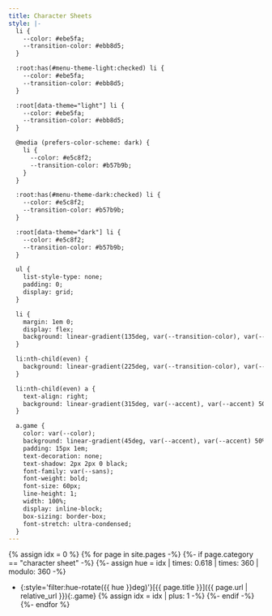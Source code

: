 ```yaml
---
title: Character Sheets
style: |-
  li {
    --color: #ebe5fa;
    --transition-color: #ebb8d5;
  }

  :root:has(#menu-theme-light:checked) li {
    --color: #ebe5fa;
    --transition-color: #ebb8d5;
  }

  :root[data-theme="light"] li {
    --color: #ebe5fa;
    --transition-color: #ebb8d5;
  }

  @media (prefers-color-scheme: dark) {
    li {
      --color: #e5c8f2;
      --transition-color: #b57b9b;
    }
  }

  :root:has(#menu-theme-dark:checked) li {
    --color: #e5c8f2;
    --transition-color: #b57b9b;
  }

  :root[data-theme="dark"] li {
    --color: #e5c8f2;
    --transition-color: #b57b9b;
  }

  ul {
    list-style-type: none;
    padding: 0;
    display: grid;
  }

  li {
    margin: 1em 0;
    display: flex;
    background: linear-gradient(135deg, var(--transition-color), var(--transition-color) 85%, transparent 75%, transparent);
  }

  li:nth-child(even) {
    background: linear-gradient(225deg, var(--transition-color), var(--transition-color) 85%, transparent 75%, transparent);
  }

  li:nth-child(even) a {
    text-align: right;
    background: linear-gradient(315deg, var(--accent), var(--accent) 50%, transparent 75%, transparent);
  }

  a.game {
    color: var(--color);
    background: linear-gradient(45deg, var(--accent), var(--accent) 50%, transparent 75%, transparent);
    padding: 15px 1em;
    text-decoration: none;
    text-shadow: 2px 2px 0 black;
    font-family: var(--sans);
    font-weight: bold;
    font-size: 60px;
    line-height: 1;
    width: 100%;
    display: inline-block;
    box-sizing: border-box;
    font-stretch: ultra-condensed;
  }
---
```

{% assign idx = 0 %}
{% for page in site.pages -%}
{%- if page.category == "character sheet" -%}
{%- assign hue = idx | times: 0.618 | times: 360 | modulo: 360 -%}
* {:style='filter:hue-rotate({{ hue }}deg)'}[{{ page.title }}]({{ page.url | relative_url }}){:.game}
{% assign idx = idx | plus: 1 -%}
{%- endif -%}
{%- endfor %}
